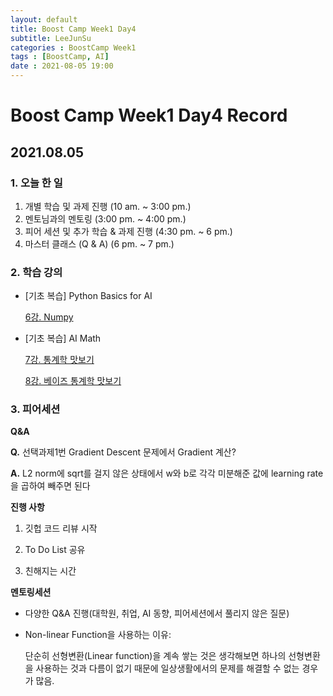 ```yaml
---
layout: default
title: Boost Camp Week1 Day4
subtitle: LeeJunSu
categories : BoostCamp Week1
tags : [BoostCamp, AI]
date : 2021-08-05 19:00
---
```

# Boost Camp Week1 Day4 Record

## 2021.08.05

### 1. 오늘 한 일

1. 개별 학습 및 과제 진행 (10 am. ~ 3:00 pm.)
2. 멘토님과의 멘토링 (3:00 pm. ~ 4:00 pm.)
3. 피어 세션 및 추가 학습 & 과제 진행 (4:30 pm. ~ 6 pm.)
4. 마스터 클래스 (Q & A)  (6 pm. ~ 7 pm.)

### 2. 학습 강의

- [기초 복습] Python Basics for AI

    [6강. Numpy](https://www.notion.so/6-Numpy-2a71a3fe34614b579a9c6d6e7c81ccd9)

- [기초 복습] AI Math

    [7강. 통계학 맛보기](https://www.notion.so/7-f73adbd330c940588fe6fca95dbca10b)

    [8강. 베이즈 통계학 맛보기](https://www.notion.so/8-22fce0f7eb4a4fde804961ea8647c262)

### 3. 피어세션

  **Q&A**
  
  **Q.** 선택과제1번 Gradient Descent 문제에서 Gradient 계산?

  **A.** L2 norm에 sqrt를 걸지 않은 상태에서 w와 b로 각각 미분해준 값에 learning rate을 곱하여 빼주면 된다

  **진행 사항**

  1. 깃헙 코드 리뷰 시작

  2. To Do List 공유

  3. 친해지는 시간

  **멘토링세션**

  - 다양한 Q&A 진행(대학원, 취업, AI 동향, 피어세션에서 풀리지 않은 질문)
  - Non-linear Function을 사용하는 이유:

    단순히 선형변환(Linear function)을 계속 쌓는 것은 생각해보면 하나의 선형변환을 사용하는 것과 다름이 없기 때문에 일상생활에서의 문제를 해결할 수 없는 경우가 많음.
  
